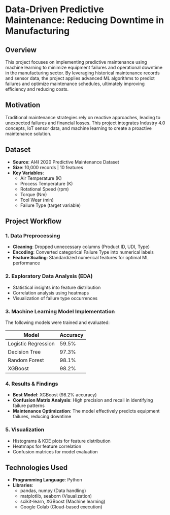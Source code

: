 # Data-Driven Predictive Maintenance: Reducing Downtime in Manufacturing

## Overview

This project focuses on implementing predictive maintenance using machine learning to minimize equipment failures and operational downtime in the manufacturing sector. By leveraging historical maintenance records and sensor data, the project applies advanced ML algorithms to predict failures and optimize maintenance schedules, ultimately improving efficiency and reducing costs.

## Motivation

Traditional maintenance strategies rely on reactive approaches, leading to unexpected failures and financial losses. This project integrates Industry 4.0 concepts, IoT sensor data, and machine learning to create a proactive maintenance solution.

## Dataset

- **Source**: AI4I 2020 Predictive Maintenance Dataset
- **Size**: 10,000 records | 10 features
- **Key Variables**:
  - Air Temperature (K)
  - Process Temperature (K)
  - Rotational Speed (rpm)
  - Torque (Nm)
  - Tool Wear (min)
  - Failure Type (target variable)

## Project Workflow

### 1. Data Preprocessing

- **Cleaning**: Dropped unnecessary columns (Product ID, UDI, Type)
- **Encoding**: Converted categorical Failure Type into numerical labels
- **Feature Scaling**: Standardized numerical features for optimal ML performance

### 2. Exploratory Data Analysis (EDA)

- Statistical insights into feature distribution
- Correlation analysis using heatmaps
- Visualization of failure type occurrences

### 3. Machine Learning Model Implementation

The following models were trained and evaluated:

| Model                | Accuracy |
|----------------------|----------|
| Logistic Regression  | 59.5%    |
| Decision Tree        | 97.3%    |
| Random Forest        | 98.1%    |
| XGBoost              | 98.2%    |

### 4. Results & Findings

- **Best Model**: XGBoost (98.2% accuracy)
- **Confusion Matrix Analysis**: High precision and recall in identifying failure patterns
- **Maintenance Optimization**: The model effectively predicts equipment failures, reducing downtime

### 5. Visualization

- Histograms & KDE plots for feature distribution
- Heatmaps for feature correlation
- Confusion matrices for model evaluation

## Technologies Used

- **Programming Language**: Python
- **Libraries**:
  - pandas, numpy (Data handling)
  - matplotlib, seaborn (Visualization)
  - scikit-learn, XGBoost (Machine learning)
  - Google Colab (Cloud-based execution)
